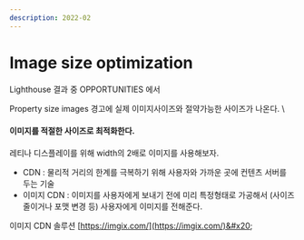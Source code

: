 ```yaml
---
description: 2022-02
---
```


# Image size optimization

Lighthouse 결과 중 OPPORTUNITIES 에서&#x20;

Property size images 경고에 실제 이미지사이즈와 절약가능한 사이즈가 나온다. \


#### 이미지를 적절한 사이즈로 최적화한다. 

레티나 디스플레이를 위해 width의 2배로  이미지를 사용해보자.

* CDN : 물리적 거리의 한계를 극복하기 위해 사용자와 가까운 곳에 컨텐츠 서버를 두는 기술&#x20;
* 이미지 CDN : 이미지를 사용자에게 보내기 전에 미리 특정형태로 가공해서 (사이즈 줄이거나 포맷 변경 등) 사용자에게 이미지를 전해준다.&#x20;

이미지 CDN 솔루션 [https://imgix.com/](https://imgix.com/)&#x20;
